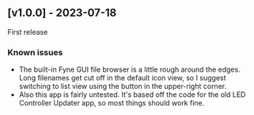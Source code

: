 ## [v1.0.0] - 2023-07-18
First release

### Known issues
- The built-in Fyne GUI file browser is a little rough around the edges. Long filenames get cut off in the default icon view, so I suggest switching to list view using the button in the upper-right corner.
- Also this app is fairly untested. It's based off the code for the old LED Controller Updater app, so most things should work fine.
